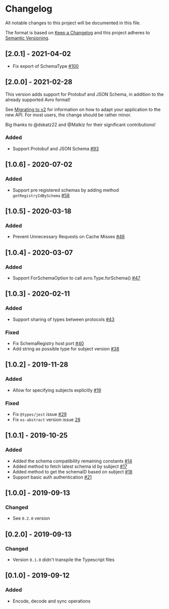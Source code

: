 # Changelog

All notable changes to this project will be documented in this file.

The format is based on [Keep a Changelog](http://keepachangelog.com/en/1.0.0/)
and this project adheres to [Semantic Versioning](http://semver.org/spec/v2.0.0.html).

## [2.0.1] - 2021-04-02

- Fix export of SchemaType [#100](https://github.com/kafkajs/confluent-schema-registry/pull/100)

## [2.0.0] - 2021-02-28

This version adds support for Protobuf and JSON Schema, in addition to the already
supported Avro format!

See [Migrating to v2](https://kafkajs.github.io/confluent-schema-registry/docs/v2)
for information on how to adapt your application to the new API. For most users,
the change should be rather minor.

Big thanks to @dskatz22 and @Malkiz for their significant contributions!

### Added

- Support Protobuf and JSON Schema [#93](https://github.com/kafkajs/confluent-schema-registry/pull/93)

## [1.0.6] - 2020-07-02

### Added

- Support pre registered schemas by adding method `getRegistryIdBySchema` [#58](https://github.com/kafkajs/confluent-schema-registry/pull/58)

## [1.0.5] - 2020-03-18

### Added

- Prevent Unnecessary Requests on Cache Misses [#48](https://github.com/kafkajs/confluent-schema-registry/pull/48)

## [1.0.4] - 2020-03-07

### Added

- Support ForSchemaOption to call avro.Type.forSchema() [#47](https://github.com/kafkajs/confluent-schema-registry/pull/47)

## [1.0.3] - 2020-02-11

### Added

- Support sharing of types between protocols [#43](https://github.com/kafkajs/confluent-schema-registry/pull/43)

### Fixed

- Fix SchemaRegistry host port [#40](https://github.com/kafkajs/confluent-schema-registry/pull/40)
- Add string as possible type for subject version [#38](https://github.com/kafkajs/confluent-schema-registry/pull/38)

## [1.0.2] - 2019-11-28

### Added

- Allow for specifying subjects explicitly [#19](https://github.com/kafkajs/confluent-schema-registry/pull/19)

### Fixed

- Fix `@types/jest` issue [#29](https://github.com/kafkajs/confluent-schema-registry/pull/29)
- Fix `es-abstract` version issue [28](https://github.com/kafkajs/confluent-schema-registry/pull/28)

## [1.0.1] - 2019-10-25

### Added

- Added the schema compatibility remaining constants [#14](https://github.com/kafkajs/confluent-schema-registry/pull/14)
- Added method to fetch latest schema id by subject [#17](https://github.com/kafkajs/confluent-schema-registry/issues/17)
- Added method to get the schemaID based on subject [#18](https://github.com/kafkajs/confluent-schema-registry/pull/18)
- Support basic auth authentication [#21](https://github.com/kafkajs/confluent-schema-registry/pull/21)

## [1.0.0] - 2019-09-13

### Changed

- See `0.2.0` version

## [0.2.0] - 2019-09-13

### Changed

- Version `0.1.0` didn't transpile the Typescript files

## [0.1.0] - 2019-09-12

### Added

- Encode, decode and sync operations
